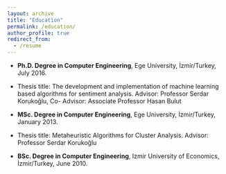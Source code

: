 ```yaml
---
layout: archive
title: "Education"
permalink: /education/
author_profile: true
redirect_from:
  - /resume
---
```


* **Ph.D. Degree in Computer Engineering**, Ege University, İzmir/Turkey, July 2016.

- Thesis title: The development and implementation of machine learning based algorithms for sentiment analysis. Advisor: Professor Serdar Korukoğlu, Co- Advisor: Associate Professor Hasan Bulut

* **MSc. Degree in Computer Engineering**, Ege University, İzmir/Turkey, January 2013.

- Thesis title: Metaheuristic Algorithms for Cluster Analysis. Advisor: Professor Serdar Korukoğlu

* **BSc. Degree in Computer Engineering**, Izmir University of Economics, İzmir/Turkey, June 2010.
